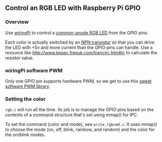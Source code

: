 ## Control an RGB LED with Raspberry Pi GPIO

### Overview

Use [wiringPi](https://projects.drogon.net/raspberry-pi/wiringpi/) to control a [common-anode RGB LED](http://www.adafruit.com/products/848) from the GPIO pins.

Each color is actually switched by an [NPN transistor](https://www.sparkfun.com/products/521) so that you can drive the LED with +5v and more current than the GPIO pins can handle. Use a resource like <http://www.kpsec.freeuk.com/trancirc.htm#ic> to calculate the resistor value. 

### wiringPi software PWM

Only one GPIO pin supports hardware PWM, so we get to use this [sweet software PWM library](https://projects.drogon.net/raspberry-pi/wiringpi/software-pwm-library/). 

### Setting the color

`rgb.c` will run all the time. Its job is to manage the GPIO pins based on 
the contents of a command structure that's set using mmap() for IPC.

To set the command (color and mode), see `write_rgbcmd.c`. It uses mmap() to
choose the mode (on, off, blink, rainbow, and random) and the color for the 
on/blink modes. 

